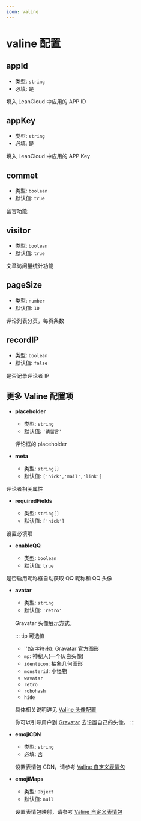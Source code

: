 ```yaml
---
icon: valine
---
```


# valine 配置

## appId

- 类型: `string`
- 必填: 是

填入 LeanCloud 中应用的 APP ID

## appKey

- 类型: `string`
- 必填: 是

填入 LeanCloud 中应用的 APP Key

## commet

- 类型: `boolean`
- 默认值: `true`

留言功能

## visitor

- 类型: `boolean`
- 默认值: `true`

文章访问量统计功能

## pageSize

- 类型: `number`
- 默认值: `10`

评论列表分页，每页条数

## recordIP

- 类型: `boolean`
- 默认值: `false`

是否记录评论者 IP

## 更多 Valine 配置项

- **placeholder**

  - 类型: `string`
  - 默认值: `'请留言'`

  评论框的 placeholder

- **meta**

  - 类型: `string[]`
  - 默认值: `['nick','mail','link']`

评论者相关属性

- **requiredFields**

  - 类型: `string[]`
  - 默认值: `['nick']`

设置必填项

- **enableQQ**

  - 类型: `boolean`
  - 默认值: `true`

是否启用昵称框自动获取 QQ 昵称和 QQ 头像

- **avatar**

  - 类型: `string`
  - 默认值: `'retro'`

  Gravatar 头像展示方式。

  ::: tip 可选值

  - ''(空字符串): Gravatar 官方图形
  - `mp`: 神秘人(一个灰白头像)
  - `identicon`: 抽象几何图形
  - `monsterid`: 小怪物
  - `wavatar`
  - `retro`
  - `robohash`
  - `hide`

  具体相关说明详见 [Valine 头像配置](https://valine.js.org/avatar.html)

  你可以引导用户到 [Gravatar](http://cn.gravatar.com/) 去设置自己的头像。
  :::

- **emojiCDN**

  - 类型: `string`
  - 必填: 否

  设置表情包 CDN，请参考 [Valine 自定义表情包](https://valine.js.org/emoji.html)

- **emojiMaps**

  - 类型: `Object`
  - 默认值: `null`

  设置表情包映射，请参考 [Valine 自定义表情包](https://valine.js.org/emoji.html)

